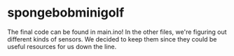 # spongebobminigolf

The final code can be found in main.ino! In the other files, we're figuring out different kinds of sensors. We decided to keep them since they could be useful resources for us down the line.
